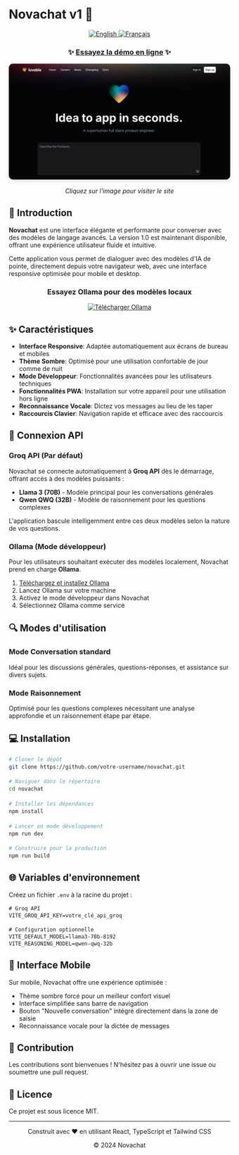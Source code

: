 # Novachat v1 🤖

<div align="center">
  <a href="README.md">
    <img src="https://img.shields.io/badge/English-🇬🇧-blue?style=for-the-badge" alt="English" />
  </a>
  <a href="README.fr.md">
    <img src="https://img.shields.io/badge/Français-🇫🇷-blue?style=for-the-badge" alt="Français" />
  </a>
</div>

<div align="center">
  <h3>✨ <a href="https://novachat-puce.vercel.app" target="_blank">Essayez la démo en ligne</a> ✨</h3>
  <a href="https://novachat-puce.vercel.app" target="_blank">
    <img src="public/og-image.png" alt="Interface Novachat" width="800" style="border-radius: 10px; box-shadow: 0 4px 8px rgba(0,0,0,0.1);" />
  </a>
  <p><em>Cliquez sur l'image pour visiter le site</em></p>
</div>

## 🚀 Introduction

**Novachat** est une interface élégante et performante pour converser avec des modèles de langage avancés. La version 1.0 est maintenant disponible, offrant une expérience utilisateur fluide et intuitive.

Cette application vous permet de dialoguer avec des modèles d'IA de pointe, directement depuis votre navigateur web, avec une interface responsive optimisée pour mobile et desktop.

<div align="center">
  <h3>Essayez Ollama pour des modèles locaux</h3>
  <a href="https://ollama.com" target="_blank">
    <img src="https://img.shields.io/badge/Télécharger-Ollama-5A67D8?style=for-the-badge&logo=docker&logoColor=white" alt="Télécharger Ollama" />
  </a>
</div>

## ✨ Caractéristiques

- **Interface Responsive**: Adaptée automatiquement aux écrans de bureau et mobiles
- **Thème Sombre**: Optimisé pour une utilisation confortable de jour comme de nuit
- **Mode Développeur**: Fonctionnalités avancées pour les utilisateurs techniques
- **Fonctionnalités PWA**: Installation sur votre appareil pour une utilisation hors ligne
- **Reconnaissance Vocale**: Dictez vos messages au lieu de les taper
- **Raccourcis Clavier**: Navigation rapide et efficace avec des raccourcis

## 🔌 Connexion API

### Groq API (Par défaut)

Novachat se connecte automatiquement à **Groq API** dès le démarrage, offrant accès à des modèles puissants :

- **Llama 3 (70B)** - Modèle principal pour les conversations générales
- **Qwen QWQ (32B)** - Modèle de raisonnement pour les questions complexes

L'application bascule intelligemment entre ces deux modèles selon la nature de vos questions.

### Ollama (Mode développeur)

Pour les utilisateurs souhaitant exécuter des modèles localement, Novachat prend en charge **Ollama**.

1. [Téléchargez et installez Ollama](https://ollama.com)
2. Lancez Ollama sur votre machine
3. Activez le mode développeur dans Novachat
4. Sélectionnez Ollama comme service

## 🔍 Modes d'utilisation

### Mode Conversation standard

Idéal pour les discussions générales, questions-réponses, et assistance sur divers sujets.

### Mode Raisonnement

Optimisé pour les questions complexes nécessitant une analyse approfondie et un raisonnement étape par étape.

## 💻 Installation

```bash
# Cloner le dépôt
git clone https://github.com/votre-username/novachat.git

# Naviguer dans le répertoire
cd novachat

# Installer les dépendances
npm install

# Lancer en mode développement
npm run dev

# Construire pour la production
npm run build
```

## 🌐 Variables d'environnement

Créez un fichier `.env` à la racine du projet :

```
# Groq API
VITE_GROQ_API_KEY=votre_clé_api_groq

# Configuration optionnelle
VITE_DEFAULT_MODEL=llama3-70b-8192
VITE_REASONING_MODEL=qwen-qwq-32b
```

## 📱 Interface Mobile

Sur mobile, Novachat offre une expérience optimisée :

- Thème sombre forcé pour un meilleur confort visuel
- Interface simplifiée sans barre de navigation
- Bouton "Nouvelle conversation" intégré directement dans la zone de saisie
- Reconnaissance vocale pour la dictée de messages

## 🤝 Contribution

Les contributions sont bienvenues ! N'hésitez pas à ouvrir une issue ou soumettre une pull request.

## 📝 Licence

Ce projet est sous licence MIT.

---

<div align="center">
  <p>Construit avec ❤️ en utilisant React, TypeScript et Tailwind CSS</p>
  <p>© 2024 Novachat</p>
</div> 
